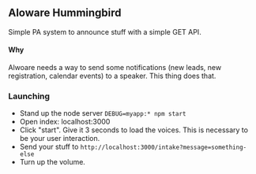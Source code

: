 ## Aloware Hummingbird 

Simple PA system to announce stuff with a simple GET API. 

#### Why 

Alwoare needs a way to send some notifications (new leads, new registration, calendar events) to a speaker. This thing does that.

### Launching 

- Stand up the node server `DEBUG=myapp:* npm start`
- Open index: localhost:3000 
- Click "start". Give it 3 seconds to load the voices. This is necessary to be your user interaction.
- Send your stuff to `http://localhost:3000/intake?message=something-else`
- Turn up the volume.